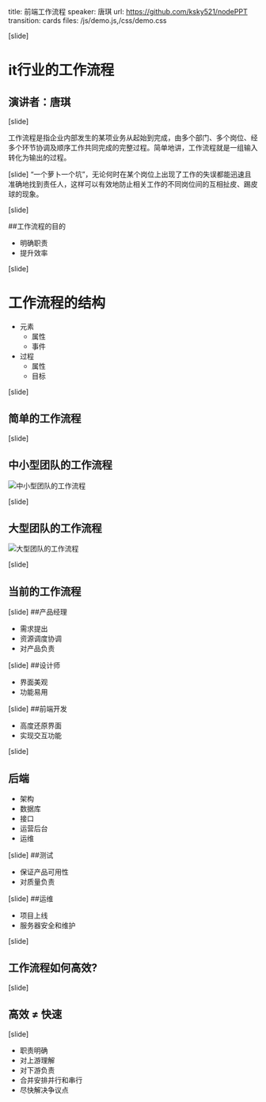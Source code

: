 title: 前端工作流程
speaker: 唐琪
url: https://github.com/ksky521/nodePPT
transition: cards
files: /js/demo.js,/css/demo.css

[slide]

# it行业的工作流程
## 演讲者：唐琪

[slide]

工作流程是指企业内部发生的某项业务从起始到完成，由多个部门、多个岗位、经多个环节协调及顺序工作共同完成的完整过程。简单地讲，工作流程就是一组输入转化为输出的过程。



[slide]
“一个萝卜一个坑”，无论何时在某个岗位上出现了工作的失误都能迅速且准确地找到责任人，这样可以有效地防止相关工作的不同岗位间的互相扯皮、踢皮球的现象。


[slide]

##工作流程的目的
* 明确职责
* 提升效率

[slide]

# 工作流程的结构

* 元素
    * 属性
    * 事件
* 过程
    * 属性
    * 目标

[slide]
## 简单的工作流程


[slide]
## 中小型团队的工作流程
![中小型团队的工作流程](/img/hy.jpg)

[slide]
## 大型团队的工作流程
![大型团队的工作流程](/img/wangwang.jpeg)

[slide]
## 当前的工作流程


[slide]
##产品经理
* 需求提出
* 资源调度协调
* 对产品负责

[slide]
##设计师
* 界面美观
* 功能易用

[slide]
##前端开发
* 高度还原界面
* 实现交互功能

[slide]
## 后端
* 架构
* 数据库
* 接口
* 运营后台
* 运维

[slide]
##测试
* 保证产品可用性
* 对质量负责

[slide]
##运维
* 项目上线
* 服务器安全和维护

[slide]
## 工作流程如何高效?

[slide]
## 高效 ≠ 快速

[slide]
* 职责明确
* 对上游理解
* 对下游负责
* 合并安排并行和串行
* 尽快解决争议点
